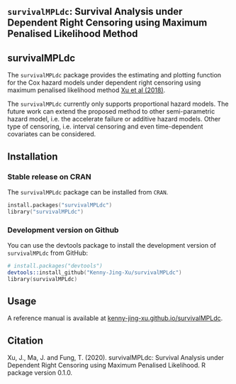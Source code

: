 ## `survivalMPLdc`: Survival Analysis under Dependent Right Censoring using Maximum Penalised Likelihood Method

## survivalMPLdc
The `survivalMPLdc` package provides the estimating and plotting function for the Cox hazard models under dependent right censoring using maximum penalised likelihood method [Xu et al (2018)](https://onlinelibrary.wiley.com/doi/abs/10.1002/sim.7651).

The `survivalMPLdc` currently only supports proportional hazard models. The future work can extend the proposed method to other semi-parametric hazard model, i.e. the accelerate failure or additive hazard models. Other type of censoring, i.e. interval censoring and even time-dependent covariates can be considered. 

## Installation

### Stable release on CRAN

The `survivalMPLdc` package can be installed from `CRAN`.

```s
install.packages("survivalMPLdc")
library("survivalMPLdc")
```

### Development version on Github

You can use the devtools package to install the development version of `survivalMPLdc` from GitHub:
```s
# install.packages("devtools")
devtools::install_github("Kenny-Jing-Xu/survivalMPLdc")
library(survivalMPLdc)
```

## Usage
A reference manual is available at [kenny-jing-xu.github.io/survivalMPLdc](https://kenny-jing-xu.github.io/survivalMPLdc/).

## Citation
Xu, J., Ma, J. and Fung, T. (2020). survivalMPLdc: Survival Analysis under Dependent Right Censoring using Maximum Penalised Likelihood. R package version 0.1.0.
